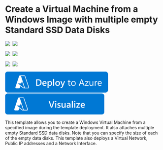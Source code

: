 # Create a Virtual Machine from a Windows Image with multiple empty Standard SSD Data Disks

<IMG SRC="https://azurequickstartsservice.blob.core.windows.net/badges/101-vm-with-standardssd-disk/PublicLastTestDate.svg" />&nbsp;
<IMG SRC="https://azurequickstartsservice.blob.core.windows.net/badges/101-vm-with-standardssd-disk/PublicDeployment.svg" />&nbsp;

<IMG SRC="https://azurequickstartsservice.blob.core.windows.net/badges/101-vm-with-standardssd-disk/FairfaxLastTestDate.svg" />&nbsp;
<IMG SRC="https://azurequickstartsservice.blob.core.windows.net/badges/101-vm-with-standardssd-disk/FairfaxDeployment.svg" />&nbsp;

<IMG SRC="https://azurequickstartsservice.blob.core.windows.net/badges/101-vm-with-standardssd-disk/BestPracticeResult.svg" />&nbsp;
<IMG SRC="https://azurequickstartsservice.blob.core.windows.net/badges/101-vm-with-standardssd-disk/CredScanResult.svg" />&nbsp;

<a href="https://portal.azure.com/#create/Microsoft.Template/uri/https%3A%2F%2Fraw.githubusercontent.com%2FAzure%2Fazure-quickstart-templates%2Fmaster%2F101-vm-with-standardssd-disk%2Fazuredeploy.json" target="_blank">
    <img src="https://raw.githubusercontent.com/Azure/azure-quickstart-templates/master/1-CONTRIBUTION-GUIDE/images/deploytoazure.svg"/>
</a>
<a href="http://armviz.io/#/?load=https%3A%2F%2Fraw.githubusercontent.com%2FAzure%2Fazure-quickstart-templates%2Fmaster%2F101-vm-with-standardssd-disk%2Fazuredeploy.json" target="_blank">
    <img src="https://raw.githubusercontent.com/Azure/azure-quickstart-templates/master/1-CONTRIBUTION-GUIDE/images/visualizebutton.svg"/>
</a>

This template allows you to create a Windows Virtual Machine from a specified image during the template deployment. It also attaches multiple empty Standard SSD data disks. Note that you can specify the size of each of the empty data disks. This template also deploys a Virtual Network, Public IP addresses and a Network Interface.



